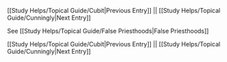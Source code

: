 [[Study Helps/Topical Guide/Cubit|Previous Entry]]  ||  [[Study Helps/Topical Guide/Cunningly|Next Entry]]

 See [[Study Helps/Topical Guide/False Priesthoods|False Priesthoods]]

[[Study Helps/Topical Guide/Cubit|Previous Entry]]  ||  [[Study Helps/Topical Guide/Cunningly|Next Entry]]
